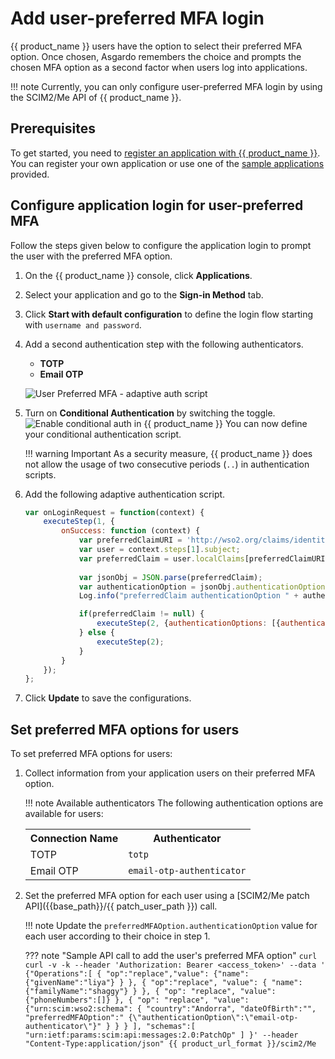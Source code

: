 # Add user-preferred MFA login

{{ product_name }} users have the option to select their preferred MFA option. Once chosen, Asgardo remembers the choice and prompts the chosen MFA option as a second factor when users log into applications.

!!! note
    Currently, you can only configure user-preferred MFA login by using the SCIM2/Me API of {{ product_name }}.

## Prerequisites
To get started, you need to [register an application with {{ product_name }}]({{base_path}}/guides/applications/). You can register your own application or use one of the [sample applications]({{base_path}}/get-started/try-samples/) provided.

## Configure application login for user-preferred MFA

Follow the steps given below to configure the application login to prompt the user with the preferred MFA option.

1. On the {{ product_name }} console, click **Applications**.
2. Select your application and go to the **Sign-in Method** tab.
3. Click **Start with default configuration** to define the login flow starting with `username and password`.
4. Add a second authentication step with the following authenticators.

    - **TOTP**
    - **Email OTP**
    <!--- **SMS OTP**-->

    ![User Preferred MFA - adaptive auth script]({{base_path}}/assets/img/guides/conditional-auth/user-preferred-mfa-option.png)

5. Turn on **Conditional Authentication** by switching the toggle.
    ![Enable conditional auth in {{ product_name }}]({{base_path}}/assets/img/guides/conditional-auth/enable-conditional-auth.png)
    You can now define your conditional authentication script.

    !!! warning Important
            As a security measure, {{ product_name }} does not allow the usage of two consecutive periods (`..`) in authentication scripts.

6. Add the following adaptive authentication script.
    ```js
    var onLoginRequest = function(context) {
        executeStep(1, {
            onSuccess: function (context) {
                var preferredClaimURI = 'http://wso2.org/claims/identity/preferredMFAOption';
                var user = context.steps[1].subject;
                var preferredClaim = user.localClaims[preferredClaimURI];
                
                var jsonObj = JSON.parse(preferredClaim);
                var authenticationOption = jsonObj.authenticationOption;
                Log.info("preferredClaim authenticationOption " + authenticationOption);

                if(preferredClaim != null) {   
                    executeStep(2, {authenticationOptions: [{authenticator: authenticationOption}]}, {});
                } else {
                    executeStep(2);
                }
            }
        });  
    };
    ```

7. Click **Update** to save the configurations.

## Set preferred MFA options for users

To set preferred MFA options for users:

1. Collect information from your application users on their preferred MFA option.

    !!! note Available authenticators
        The following authentication options are available for users:
        <table>
            <tr>
                <th>Connection Name</th>
                <th>Authenticator</th>
            </tr>
            <tr>
                <td>TOTP</td>
                <td><code>totp</code></td>
            </tr>
            <tr>
                <td>Email OTP</td>
                <td><code>email-otp-authenticator</code></td>
            </tr>
            <!--<tr>
                <td>SMS OTP</td>
                <td><code>SMSOTP</code></td>
            </tr>-->
        </table>

2. Set the preferred MFA option for each user using a [SCIM2/Me patch API]({{base_path}}/{{ patch_user_path }}) call.

    !!! note
        Update the `preferredMFAOption.authenticationOption` value for each user according to their choice in step 1.


    ??? note "Sample API call to add the user's preferred MFA option"
        ```curl
        curl -v -k --header
        'Authorization: Bearer <access_token>'
        --data '
            {"Operations":[
                {
                    "op":"replace","value":
                        {"name":
                            {"givenName":"liya"}
                        }
                },
                {
                    "op":"replace",
                    "value":
                    {
                        "name":
                        {"familyName":"shaggy"}
                    }
                },
                {
                    "op":
                        "replace",
                        "value":{"phoneNumbers":[]}
                },
                {
                    "op":
                    "replace",
                    "value":
                        {"urn:scim:wso2:schema":
                            {
                                "country":"Andorra",
                                "dateOfBirth":"",
                                "preferredMFAOption":"
                                    {\"authenticationOption\":\"email-otp-authenticator\"}"
                            }
                        }
                }
            ],
            "schemas":[
                "urn:ietf:params:scim:api:messages:2.0:PatchOp"
            ]
        }'
        --header "Content-Type:application/json" {{ product_url_format }}/scim2/Me
        ```
